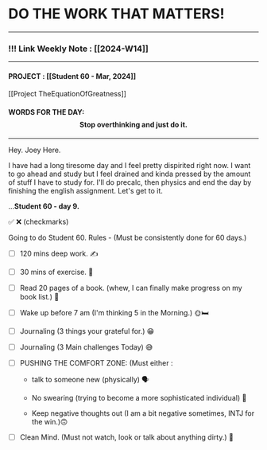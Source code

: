 
# DO THE WORK THAT MATTERS!

--- 
### !!! Link Weekly Note : [[2024-W14]]
---
#### PROJECT : [[Student 60 - Mar, 2024]]
[[Project TheEquationOfGreatness]]
#### WORDS FOR THE DAY: $$ \text{Stop overthinking and just do it}.$$
---

Hey. Joey Here. 

I have had a long tiresome day and I feel pretty dispirited right now. I want to go ahead and study but I feel drained and kinda pressed by the amount of stuff I have to study for. I'll do precalc, then physics and end the day by finishing the english assignment. Let's get to it. 

...**Student 60 - day 9.**

✅ ❌ (checkmarks)

Going to do Student 60. 
Rules - (Must be consistently done for 60 days.) 

* [ ] 120 mins deep work. ✍️ 

* [ ] 30 mins of exercise. 🏃

* [ ] Read 20 pages of a book. (whew, I can finally make progress on my book list.) 📖

* [ ] Wake up before 7 am (I'm thinking 5 in the Morning.) 🌞🛏️

* [ ] Journaling (3 things your grateful for.) 😁

* [ ] Journaling (3 Main challenges Today) 😅

* [ ] PUSHING THE COMFORT ZONE: (Must either : 

	* talk to someone new (physically) 🗣️

	* No swearing (trying to become a more sophisticated individual) 🫠

	* Keep negative thoughts out (I am a bit negative sometimes, INTJ for the win.)🙃

* [ ] Clean Mind. (Must not watch, look or talk about anything dirty.) 🧘







